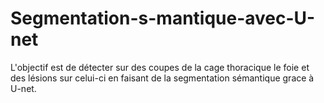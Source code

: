 # Segmentation-s-mantique-avec-U-net
L'objectif est de détecter sur des coupes de la cage thoracique le foie et des lésions sur celui-ci en faisant de la segmentation sémantique grace à U-net.
